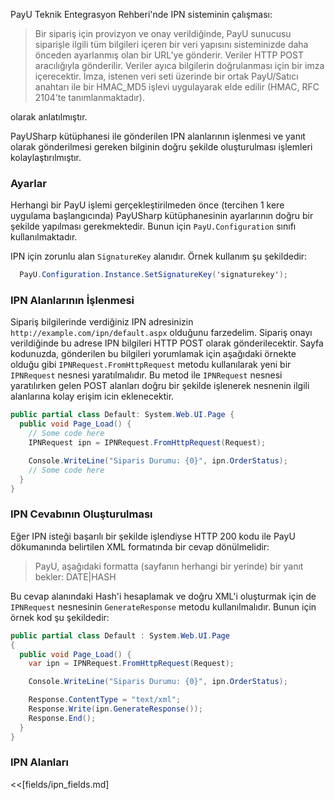 PayU Teknik Entegrasyon Rehberi'nde IPN sisteminin çalışması:

> Bir sipariş için provizyon ve onay verildiğinde, PayU sunucusu siparişle ilgili tüm bilgileri içeren bir veri yapısını
> sisteminizde daha önceden ayarlanmış olan bir URL’ye gönderir. Veriler HTTP POST aracılığıyla gönderilir. Veriler ayıca
> bilgilerin doğrulanması için bir imza içerecektir. İmza, istenen veri seti üzerinde bir ortak PayU/Satıcı anahtarı ile bir
> HMAC_MD5 işlevi uygulayarak elde edilir (HMAC, RFC 2104’te tanımlanmaktadır).

olarak anlatılmıştır.

PayUSharp kütüphanesi ile gönderilen IPN alanlarının işlenmesi ve yanıt olarak gönderilmesi gereken bilginin doğru şekilde oluşturulması işlemleri kolaylaştırılmıştır.

### Ayarlar

Herhangi bir PayU işlemi gerçekleştirilmeden önce (tercihen 1 kere uygulama başlangıcında) PayUSharp kütüphanesinin ayarlarının doğru bir şekilde yapılması gerekmektedir. Bunun için `PayU.Configuration` sınıfı kullanılmaktadır.

IPN için zorunlu alan `SignatureKey` alanıdır. Örnek kullanım şu şekildedir:

```{.cs language=csh}
  PayU.Configuration.Instance.SetSignatureKey('signaturekey');
```

### IPN Alanlarının İşlenmesi

Sipariş bilgilerinde verdiğiniz IPN adresinizin `http://example.com/ipn/default.aspx` olduğunu farzedelim. Sipariş onayı verildiğinde bu adrese IPN bilgileri HTTP POST olarak gönderilecektir. Sayfa kodunuzda, gönderilen bu bilgileri yorumlamak için aşağıdaki örnekte olduğu gibi `IPNRequest.FromHttpRequest` metodu kullanılarak yeni bir `IPNRequest` nesnesi yaratılmalıdır. Bu metod ile `IPNRequest` nesnesi yaratılırken gelen POST alanları doğru bir şekilde işlenerek nesnenin ilgili alanlarına kolay erişim icin eklenecektir.

```{.cs language=csh}
public partial class Default: System.Web.UI.Page {
  public void Page_Load() {
    // Some code here
    IPNRequest ipn = IPNRequest.FromHttpRequest(Request);

    Console.WriteLine("Siparis Durumu: {0}", ipn.OrderStatus);
    // Some code here
  }
}
```

### IPN Cevabının Oluşturulması

Eğer IPN isteği başarılı bir şekilde işlendiyse HTTP 200 kodu ile PayU dökumanında belirtilen XML formatında bir cevap dönülmelidir:

> PayU, aşağıdaki formatta (sayfanın herhangi bir yerinde) bir yanıt bekler:
> <epayment>DATE|HASH</epayment>

Bu cevap alanındaki Hash'i hesaplamak ve doğru XML'i oluşturmak için de `IPNRequest` nesnesinin `GenerateResponse` metodu kullanılmalıdır. Bunun için örnek kod şu şekildedir:

```{.cs language=csh}
public partial class Default : System.Web.UI.Page
{
  public void Page_Load() {
    var ipn = IPNRequest.FromHttpRequest(Request);

    Console.WriteLine("Siparis Durumu: {0}", ipn.OrderStatus);

    Response.ContentType = "text/xml";
    Response.Write(ipn.GenerateResponse());
    Response.End();
  }
}
```

### IPN Alanları

<<[fields/ipn_fields.md]
